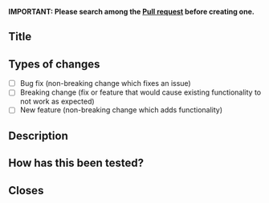**IMPORTANT: Please search among the [Pull request](../) before creating one.**

## Title
<!--- Provide a general summary of your changes in the Title above -->

## Types of changes
<!--- What types of changes does your code introduce? Put an `x` in all the boxes that apply: -->
- [ ] Bug fix (non-breaking change which fixes an issue)
- [ ] Breaking change (fix or feature that would cause existing functionality to not work as expected)
- [ ] New feature (non-breaking change which adds functionality)

## Description
<!--- Clearly and concisely describe your changes. -->

## How has this been tested?
<!--- Describe in detail how you've tested your changes. -->

## Closes
<!--- Type `closes #XXXX` in your comment to auto-close the issue that your PR fixes (if such). -->
